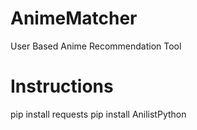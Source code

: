 # AnimeMatcher
User Based Anime Recommendation Tool

# Instructions
pip install requests
pip install AnilistPython
